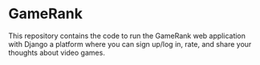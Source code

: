 # GameRank
This repository contains the code to run the GameRank web application with Django a platform where you can sign up/log in, rate, and share your thoughts about video games.
